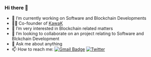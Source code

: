 ### Hi there 👋


- 🔭 I’m currently working on Software and Blockchain Developments
- 👨‍💻 Co-founder of [KawaK](https://3ysab-rqaaa-aaaan-qaewq-cai.ic0.app/)
- 🌱 I’m very interested in Blockchain related matters
- 👯 I’m looking to collaborate on an project relating to Software and Blckchain Development
- 💬 Ask me about anything
- 📫 How to reach me: [![Gmail Badge](https://img.shields.io/badge/-successaje7@gmail.com-c14438?style=flat-square&logo=Gmail&logoColor=white&link=success:successaje7@gmail.com)](success:successaje7@gmail.com)
                      [![Twitter](https://img.shields.io/badge/Twitter-%231DA1F2.svg?style=for-the-badge&logo=Twitter&logoColor=white)](https://twitter.com/aj_success)

